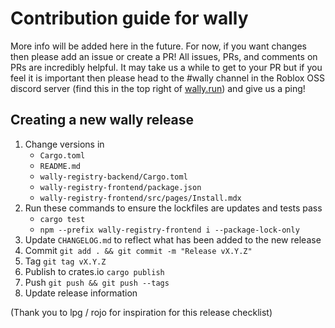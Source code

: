 # Contribution guide for wally

More info will be added here in the future. For now, if you want changes then please add an issue or create a PR! All issues, PRs, and comments on PRs are incredibly helpful. It may take us a while to get to your PR but if you feel it is important then please head to the #wally channel in the Roblox OSS discord server (find this in the top right of [wally.run](https://wally.run/)) and give us a ping!

## Creating a new wally release

1. Change versions in 
    - `Cargo.toml`
    - `README.md`
    - `wally-registry-backend/Cargo.toml`
    - `wally-registry-frontend/package.json`
    - `wally-registry-frontend/src/pages/Install.mdx`
2. Run these commands to ensure the lockfiles are updates and tests pass
    - `cargo test`
    - `npm --prefix wally-registry-frontend i --package-lock-only`
3. Update `CHANGELOG.md` to reflect what has been added to the new release
4. Commit `git add . && git commit -m "Release vX.Y.Z"`
5. Tag `git tag vX.Y.Z`
6. Publish to crates.io `cargo publish`
7. Push `git push && git push --tags`
8. Update release information

(Thank you to lpg / rojo for inspiration for this release checklist)